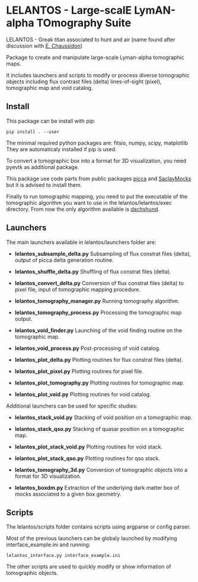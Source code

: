 # LELANTOS - Large-scalE LymAN-alpha TOmography Suite

LELANTOS - Greak titan associated to hunt and air (name found after discussion with [E. Chaussidon](https://github.com/echaussidon))

Package to create and manipulate large-scale Lyman-alpha tomographic maps.

It includes launchers and scripts to modify or process diverse tomographic objects including flux contrast files (delta) lines-of-sight (pixel), tomographic map and void catalog.


## Install

This package can be install with pip:

```
pip install . --user
```

The minimal required python packages are: fitsio, numpy, scipy, matplotlib
They are automaticaly installed if pip is used.

To convert a tomographic box into a format for 3D visualization, you need pyevtk as additional package.

This package use code parts from public packages [picca](https://github.com/igmhub/picca) and [SaclayMocks](https://github.com/igmhub/SaclayMocks) but it is advised to install them.


Finally to run tomographic mapping, you need to put the executable of the tomographic algorithm you want to use in the lelantos/lelantos/exec directory. From now the only algorithm available is [dachshund](https://github.com/caseywstark/dachshund).



## Launchers

The main launchers available in lelantos/launchers folder are:


- **lelantos_subsample_delta.py** Subsampling of flux constrat files (delta), output of picca delta generation routine.

- **lelantos_shuffle_delta.py** Shuffling of flux constrat files (delta).

- **lelantos_convert_delta.py** Conversion of flux constrat files (delta) to pixel file, input of tomographic mapping procedure.

- **lelantos_tomography_manager.py** Running tomography algorithm.

- **lelantos_tomography_process.py** Processing the tomographic map output.

- **lelantos_void_finder.py** Launching of the void finding routine on the tomographic map.

- **lelantos_void_process.py** Post-processing of void catalog.

- **lelantos_plot_delta.py** Plotting routines for flux constrat files (delta).

- **lelantos_plot_pixel.py** Plotting routines for pixel file.

- **lelantos_plot_tomography.py** Plotting routines for tomographic map.

- **lelantos_plot_void.py** Plotting routines for void catalog.




Additional launchers can be used for specific studies:

- **lelantos_stack_void.py** Stacking of void position on a tomographic map.

- **lelantos_stack_qso.py** Stacking of quasar position on a tomographic map.

- **lelantos_plot_stack_void.py** Plotting routines for void stack.

- **lelantos_plot_stack_qso.py** Plotting routines for qso stack.

- **lelantos_tomography_3d.py** Conversion of tomographic objects into a format for 3D visualization.

- **lelantos_boxdm.py** Extraction of the underlying dark matter box of mocks associated to a given box geometry.


## Scripts

The lelantos/scripts folder contains scripts using argparse or config parser.

Most of the previous launchers can be globaly launched by modifying interface_example.ini and running:

```
lelantos_interface.py interface_example.ini
```

The other scripts are used to quickly modify or show information of tomographic objects.
